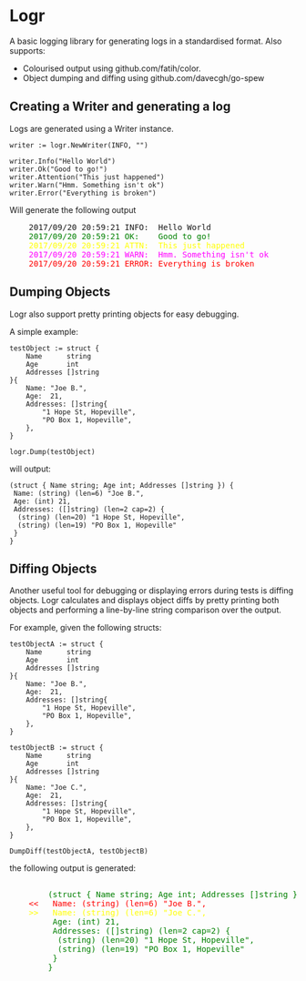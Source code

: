 # Logr

A basic logging library for generating logs in a standardised format.  Also supports:
- Colourised output using github.com/fatih/color.
- Object dumping and diffing using github.com/davecgh/go-spew

## Creating a Writer and generating a log
Logs are generated using a Writer instance.

    writer := logr.NewWriter(INFO, "")

    writer.Info("Hello World")
    writer.Ok("Good to go!")
    writer.Attention("This just happened")
    writer.Warn("Hmm. Something isn't ok")
    writer.Error("Everything is broken")

Will generate the following output

<pre>
    2017/09/20 20:59:21 INFO:  Hello World
    <span style="color:green">2017/09/20 20:59:21 OK:    Good to go!</span>
    <span style="color:yellow">2017/09/20 20:59:21 ATTN:  This just happened</span>
    <span style="color:magenta">2017/09/20 20:59:21 WARN:  Hmm. Something isn't ok</span>
    <span style="color:red">2017/09/20 20:59:21 ERROR: Everything is broken</span>
</pre>

## Dumping Objects
Logr also support pretty printing objects for easy debugging.  


A simple example:

    testObject := struct {
		Name      string
		Age       int
		Addresses []string
	}{
		Name: "Joe B.",
		Age:  21,
		Addresses: []string{
			"1 Hope St, Hopeville",
			"PO Box 1, Hopeville",
		},
	}

    logr.Dump(testObject)

will output:

    (struct { Name string; Age int; Addresses []string }) {
     Name: (string) (len=6) "Joe B.",
     Age: (int) 21,
     Addresses: ([]string) (len=2 cap=2) {
      (string) (len=20) "1 Hope St, Hopeville",
      (string) (len=19) "PO Box 1, Hopeville"
     }
    }

## Diffing Objects
Another useful tool for debugging or displaying errors during tests is diffing objects.  Logr calculates and displays object diffs by pretty printing both objects and performing a line-by-line string comparison over the output.

For example, given the following structs:

    testObjectA := struct {
		Name      string
		Age       int
		Addresses []string
	}{
		Name: "Joe B.",
		Age:  21,
		Addresses: []string{
			"1 Hope St, Hopeville",
			"PO Box 1, Hopeville",
		},
	}

	testObjectB := struct {
		Name      string
		Age       int
		Addresses []string
	}{
		Name: "Joe C.",
		Age:  21,
		Addresses: []string{
			"1 Hope St, Hopeville",
			"PO Box 1, Hopeville",
		},
	}

	DumpDiff(testObjectA, testObjectB)

the following output is generated:

<pre>
<span style="color:green">
        (struct { Name string; Age int; Addresses []string }) {
<span style="color:red">    <<   Name: (string) (len=6) "Joe B.",</span>
<span style="color:yellow">    >>   Name: (string) (len=6) "Joe C.",</span>
         Age: (int) 21,
         Addresses: ([]string) (len=2 cap=2) {
          (string) (len=20) "1 Hope St, Hopeville",
          (string) (len=19) "PO Box 1, Hopeville"
         }
        }
</span>
</pre>

